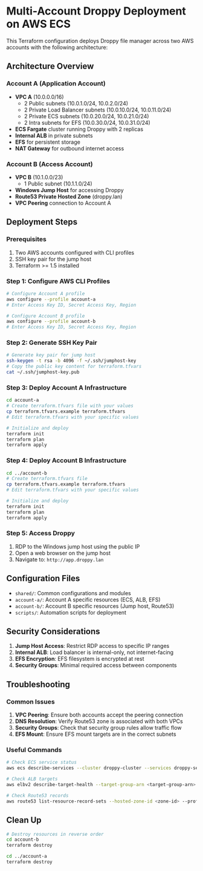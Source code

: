 # Multi-Account Droppy Deployment on AWS ECS

This Terraform configuration deploys Droppy file manager across two AWS accounts with the following architecture:

## Architecture Overview

### Account A (Application Account)

- **VPC A** (10.0.0.0/16)
  - 2 Public subnets (10.0.1.0/24, 10.0.2.0/24)
  - 2 Private Load Balancer subnets (10.0.10.0/24, 10.0.11.0/24)
  - 2 Private ECS subnets (10.0.20.0/24, 10.0.21.0/24)
  - 2 Intra subnets for EFS (10.0.30.0/24, 10.0.31.0/24)
- **ECS Fargate** cluster running Droppy with 2 replicas
- **Internal ALB** in private subnets
- **EFS** for persistent storage
- **NAT Gateway** for outbound internet access

### Account B (Access Account)

- **VPC B** (10.1.0.0/23)
  - 1 Public subnet (10.1.1.0/24)
- **Windows Jump Host** for accessing Droppy
- **Route53 Private Hosted Zone** (droppy.lan)
- **VPC Peering** connection to Account A

## Deployment Steps

### Prerequisites

1. Two AWS accounts configured with CLI profiles
2. SSH key pair for the jump host
3. Terraform >= 1.5 installed

### Step 1: Configure AWS CLI Profiles

```bash
# Configure Account A profile
aws configure --profile account-a
# Enter Access Key ID, Secret Access Key, Region

# Configure Account B profile
aws configure --profile account-b
# Enter Access Key ID, Secret Access Key, Region
```

### Step 2: Generate SSH Key Pair

```bash
# Generate key pair for jump host
ssh-keygen -t rsa -b 4096 -f ~/.ssh/jumphost-key
# Copy the public key content for terraform.tfvars
cat ~/.ssh/jumphost-key.pub
```

### Step 3: Deploy Account A Infrastructure

```bash
cd account-a
# Create terraform.tfvars file with your values
cp terraform.tfvars.example terraform.tfvars
# Edit terraform.tfvars with your specific values

# Initialize and deploy
terraform init
terraform plan
terraform apply
```

### Step 4: Deploy Account B Infrastructure

```bash
cd ../account-b
# Create terraform.tfvars file
cp terraform.tfvars.example terraform.tfvars
# Edit terraform.tfvars with your specific values

# Initialize and deploy
terraform init
terraform plan
terraform apply
```

### Step 5: Access Droppy

1. RDP to the Windows jump host using the public IP
2. Open a web browser on the jump host
3. Navigate to: `http://app.droppy.lan`

## Configuration Files

- `shared/`: Common configurations and modules
- `account-a/`: Account A specific resources (ECS, ALB, EFS)
- `account-b/`: Account B specific resources (Jump host, Route53)
- `scripts/`: Automation scripts for deployment

## Security Considerations

1. **Jump Host Access**: Restrict RDP access to specific IP ranges
2. **Internal ALB**: Load balancer is internal-only, not internet-facing
3. **EFS Encryption**: EFS filesystem is encrypted at rest
4. **Security Groups**: Minimal required access between components

## Troubleshooting

### Common Issues

1. **VPC Peering**: Ensure both accounts accept the peering connection
2. **DNS Resolution**: Verify Route53 zone is associated with both VPCs
3. **Security Groups**: Check that security group rules allow traffic flow
4. **EFS Mount**: Ensure EFS mount targets are in the correct subnets

### Useful Commands

```bash
# Check ECS service status
aws ecs describe-services --cluster droppy-cluster --services droppy-service --profile account-a

# Check ALB targets
aws elbv2 describe-target-health --target-group-arn <target-group-arn> --profile account-a

# Check Route53 records
aws route53 list-resource-record-sets --hosted-zone-id <zone-id> --profile account-b
```

## Clean Up

```bash
# Destroy resources in reverse order
cd account-b
terraform destroy

cd ../account-a
terraform destroy
```
